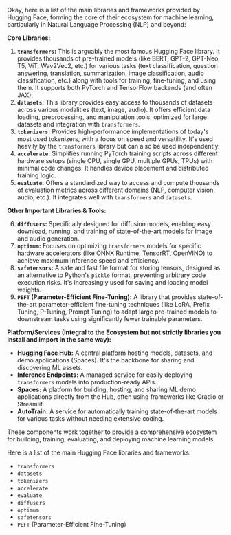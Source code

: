 Okay, here is a list of the main libraries and frameworks provided by Hugging Face, forming the core of their ecosystem for machine learning, particularly in Natural Language Processing (NLP) and beyond:

**Core Libraries:**

1.  **`transformers`:** This is arguably the most famous Hugging Face library. It provides thousands of pre-trained models (like BERT, GPT-2, GPT-Neo, T5, ViT, Wav2Vec2, etc.) for various tasks (text classification, question answering, translation, summarization, image classification, audio classification, etc.) along with tools for training, fine-tuning, and using them. It supports both PyTorch and TensorFlow backends (and often JAX).
2.  **`datasets`:** This library provides easy access to thousands of datasets across various modalities (text, image, audio). It offers efficient data loading, preprocessing, and manipulation tools, optimized for large datasets and integration with `transformers`.
3.  **`tokenizers`:** Provides high-performance implementations of today's most used tokenizers, with a focus on speed and versatility. It's used heavily by the `transformers` library but can also be used independently.
4.  **`accelerate`:** Simplifies running PyTorch training scripts across different hardware setups (single CPU, single GPU, multiple GPUs, TPUs) with minimal code changes. It handles device placement and distributed training logic.
5.  **`evaluate`:** Offers a standardized way to access and compute thousands of evaluation metrics across different domains (NLP, computer vision, audio, etc.). It integrates well with `transformers` and `datasets`.

**Other Important Libraries & Tools:**

6.  **`diffusers`:** Specifically designed for diffusion models, enabling easy download, running, and training of state-of-the-art models for image and audio generation.
7.  **`optimum`:** Focuses on optimizing `transformers` models for specific hardware accelerators (like ONNX Runtime, TensorRT, OpenVINO) to achieve maximum inference speed and efficiency.
8.  **`safetensors`:** A safe and fast file format for storing tensors, designed as an alternative to Python's `pickle` format, preventing arbitrary code execution risks. It's increasingly used for saving and loading model weights.
9.  **`PEFT` (Parameter-Efficient Fine-Tuning):** A library that provides state-of-the-art parameter-efficient fine-tuning techniques (like LoRA, Prefix Tuning, P-Tuning, Prompt Tuning) to adapt large pre-trained models to downstream tasks using significantly fewer trainable parameters.

**Platform/Services (Integral to the Ecosystem but not strictly libraries you install and import in the same way):**

- **Hugging Face Hub:** A central platform hosting models, datasets, and demo applications (Spaces). It's the backbone for sharing and discovering ML assets.
- **Inference Endpoints:** A managed service for easily deploying `transformers` models into production-ready APIs.
- **Spaces:** A platform for building, hosting, and sharing ML demo applications directly from the Hub, often using frameworks like Gradio or Streamlit.
- **AutoTrain:** A service for automatically training state-of-the-art models for various tasks without needing extensive coding.

These components work together to provide a comprehensive ecosystem for building, training, evaluating, and deploying machine learning models.

Here is a list of the main Hugging Face libraries and frameworks:

- `transformers`
- `datasets`
- `tokenizers`
- `accelerate`
- `evaluate`
- `diffusers`
- `optimum`
- `safetensors`
- `PEFT` (Parameter-Efficient Fine-Tuning)
